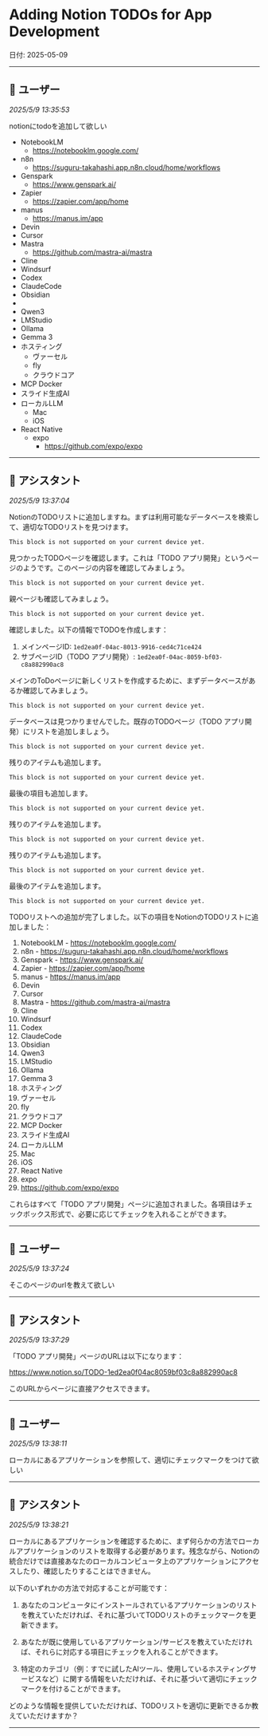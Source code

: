 # Adding Notion TODOs for App Development

日付: 2025-05-09

---

## 👤 ユーザー
*2025/5/9 13:35:53*

notionにtodoを追加して欲しい

* NotebookLM
   * https://notebooklm.google.com/
* n8n
   * https://suguru-takahashi.app.n8n.cloud/home/workflows
* Genspark
   * https://www.genspark.ai/
* Zapier
   * https://zapier.com/app/home
* manus
   * https://manus.im/app
* Devin
* Cursor
* Mastra
   * https://github.com/mastra-ai/mastra
* Cline
* Windsurf
* Codex
* ClaudeCode
* Obsidian
* 
* Qwen3
* LMStudio
* Ollama
* Gemma 3
* ホスティング
   * ヴァーセル
   * fly
   * クラウドコア
* MCP Docker
* スライド生成AI
* ローカルLLM
   * Mac
   * iOS
* React Native
   * expo
      * https://github.com/expo/expo

---

## 🤖 アシスタント
*2025/5/9 13:37:04*

NotionのTODOリストに追加しますね。まずは利用可能なデータベースを検索して、適切なTODOリストを見つけます。
```
This block is not supported on your current device yet.
```



見つかったTODOページを確認します。これは「TODO アプリ開発」というページのようです。このページの内容を確認してみましょう。
```
This block is not supported on your current device yet.
```



親ページも確認してみましょう。
```
This block is not supported on your current device yet.
```



確認しました。以下の情報でTODOを作成します：

1. メインページID: `1ed2ea0f-04ac-8013-9916-ced4c71ce424`
2. サブページID（TODO アプリ開発）: `1ed2ea0f-04ac-8059-bf03-c8a882990ac8`

メインのToDoページに新しくリストを作成するために、まずデータベースがあるか確認してみましょう。
```
This block is not supported on your current device yet.
```



データベースは見つかりませんでした。既存のTODOページ（TODO アプリ開発）にリストを追加しましょう。
```
This block is not supported on your current device yet.
```



残りのアイテムも追加します。
```
This block is not supported on your current device yet.
```



最後の項目も追加します。
```
This block is not supported on your current device yet.
```



残りのアイテムを追加します。
```
This block is not supported on your current device yet.
```



残りのアイテムも追加します。
```
This block is not supported on your current device yet.
```



最後のアイテムを追加します。
```
This block is not supported on your current device yet.
```



TODOリストへの追加が完了しました。以下の項目をNotionのTODOリストに追加しました：

1. NotebookLM - https://notebooklm.google.com/
2. n8n - https://suguru-takahashi.app.n8n.cloud/home/workflows
3. Genspark - https://www.genspark.ai/
4. Zapier - https://zapier.com/app/home
5. manus - https://manus.im/app
6. Devin
7. Cursor
8. Mastra - https://github.com/mastra-ai/mastra
9. Cline
10. Windsurf
11. Codex
12. ClaudeCode
13. Obsidian
14. Qwen3
15. LMStudio
16. Ollama
17. Gemma 3
18. ホスティング
19. ヴァーセル
20. fly
21. クラウドコア
22. MCP Docker
23. スライド生成AI
24. ローカルLLM
25. Mac
26. iOS
27. React Native
28. expo
29. https://github.com/expo/expo

これらはすべて「TODO アプリ開発」ページに追加されました。各項目はチェックボックス形式で、必要に応じてチェックを入れることができます。

---

## 👤 ユーザー
*2025/5/9 13:37:24*

そこのページのurlを教えて欲しい

---

## 🤖 アシスタント
*2025/5/9 13:37:29*

「TODO アプリ開発」ページのURLは以下になります：

https://www.notion.so/TODO-1ed2ea0f04ac8059bf03c8a882990ac8

このURLからページに直接アクセスできます。

---

## 👤 ユーザー
*2025/5/9 13:38:11*

ローカルにあるアプリケーションを参照して、適切にチェックマークをつけて欲しい

---

## 🤖 アシスタント
*2025/5/9 13:38:21*

ローカルにあるアプリケーションを確認するために、まず何らかの方法でローカルアプリケーションのリストを取得する必要があります。残念ながら、Notionの統合だけでは直接あなたのローカルコンピュータ上のアプリケーションにアクセスしたり、確認したりすることはできません。

以下のいずれかの方法で対応することが可能です：

1. あなたのコンピュータにインストールされているアプリケーションのリストを教えていただければ、それに基づいてTODOリストのチェックマークを更新できます。

2. あなたが既に使用しているアプリケーション/サービスを教えていただければ、それらに対応する項目にチェックを入れることができます。

3. 特定のカテゴリ（例：すでに試したAIツール、使用しているホスティングサービスなど）に関する情報をいただければ、それに基づいて適切にチェックマークを付けることができます。

どのような情報を提供していただければ、TODOリストを適切に更新できるか教えていただけますか？

---
